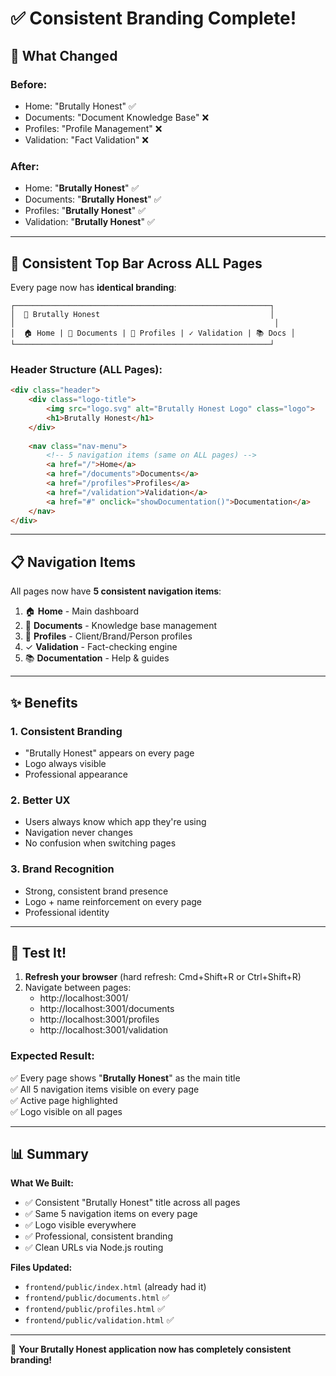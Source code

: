 # ✅ Consistent Branding Complete!

## 🎯 What Changed

### **Before:**
- Home: "Brutally Honest" ✅
- Documents: "Document Knowledge Base" ❌
- Profiles: "Profile Management" ❌
- Validation: "Fact Validation" ❌

### **After:**
- Home: "**Brutally Honest**" ✅
- Documents: "**Brutally Honest**" ✅
- Profiles: "**Brutally Honest**" ✅
- Validation: "**Brutally Honest**" ✅

---

## 🎨 Consistent Top Bar Across ALL Pages

Every page now has **identical branding**:

```
┌─────────────────────────────────────────────────────────┐
│  🔷 Brutally Honest                                      │
│                                                          │
│  🏠 Home | 📄 Documents | 👥 Profiles | ✓ Validation | 📚 Docs │
└─────────────────────────────────────────────────────────┘
```

### **Header Structure (ALL Pages):**
```html
<div class="header">
    <div class="logo-title">
        <img src="logo.svg" alt="Brutally Honest Logo" class="logo">
        <h1>Brutally Honest</h1>
    </div>
    
    <nav class="nav-menu">
        <!-- 5 navigation items (same on ALL pages) -->
        <a href="/">Home</a>
        <a href="/documents">Documents</a>
        <a href="/profiles">Profiles</a>
        <a href="/validation">Validation</a>
        <a href="#" onclick="showDocumentation()">Documentation</a>
    </nav>
</div>
```

---

## 📋 Navigation Items

All pages now have **5 consistent navigation items**:

1. 🏠 **Home** - Main dashboard
2. 📄 **Documents** - Knowledge base management
3. 👥 **Profiles** - Client/Brand/Person profiles
4. ✓ **Validation** - Fact-checking engine
5. 📚 **Documentation** - Help & guides

---

## ✨ Benefits

### **1. Consistent Branding**
- "Brutally Honest" appears on every page
- Logo always visible
- Professional appearance

### **2. Better UX**
- Users always know which app they're using
- Navigation never changes
- No confusion when switching pages

### **3. Brand Recognition**
- Strong, consistent brand presence
- Logo + name reinforcement on every page
- Professional identity

---

## 🧪 Test It!

1. **Refresh your browser** (hard refresh: Cmd+Shift+R or Ctrl+Shift+R)
2. Navigate between pages:
   - http://localhost:3001/
   - http://localhost:3001/documents
   - http://localhost:3001/profiles
   - http://localhost:3001/validation

### **Expected Result:**
✅ Every page shows "**Brutally Honest**" as the main title  
✅ All 5 navigation items visible on every page  
✅ Active page highlighted  
✅ Logo visible on all pages  

---

## 📊 Summary

**What We Built:**
- ✅ Consistent "Brutally Honest" title across all pages
- ✅ Same 5 navigation items on every page
- ✅ Logo visible everywhere
- ✅ Professional, consistent branding
- ✅ Clean URLs via Node.js routing

**Files Updated:**
- `frontend/public/index.html` (already had it)
- `frontend/public/documents.html` ✅
- `frontend/public/profiles.html` ✅
- `frontend/public/validation.html` ✅

---

🎉 **Your Brutally Honest application now has completely consistent branding!**


